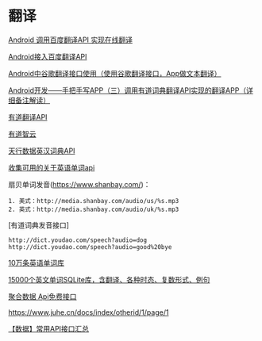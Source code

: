 # 翻译


[Android 调用百度翻译API 实现在线翻译](https://blog.csdn.net/Davey_Zhou/article/details/83212666)  

[Android接入百度翻译API](https://download.csdn.net/download/highboys/9599342)  

[Android中谷歌翻译接口使用（使用谷歌翻译接口，App做文本翻译）](https://blog.csdn.net/NewActivity/article/details/102562096)  

[Android开发——手把手写APP（三）调用有道词典翻译API实现的翻译APP（详细备注解读）](https://blog.csdn.net/weixin_42247720/article/details/97383043)  

[有道翻译API](http://fanyi.youdao.com/openapi)  

[有道智云](https://ai.youdao.com/gw.s#/)  



[天行数据英汉词典API](https://www.tianapi.com/apiview/49)  

[收集可用的关于英语单词api](https://blog.csdn.net/chemmuxin1993/article/details/52588074)  

扇贝单词发音(https://www.shanbay.com/)：
~~~
1. 美式：http://media.shanbay.com/audio/us/%s.mp3
2. 英式：http://media.shanbay.com/audio/uk/%s.mp3
~~~

[有道词典发音接口]
~~~
http://dict.youdao.com/speech?audio=dog 
http://dict.youdao.com/speech?audio=good%20bye 
~~~

[10万条英语单词库](https://download.csdn.net/download/waynehu1991/10705498)  

[15000个英文单词SQLite库，含翻译、各种时态、复数形式、例句](https://download.csdn.net/download/chen_ice/8757337)  

[聚合数据 Api免费接口](https://www.juhe.cn/)  

https://www.juhe.cn/docs/index/otherid/1/page/1


[【数据】常用API接口汇总](https://cloud.tencent.com/developer/article/1102112)   


